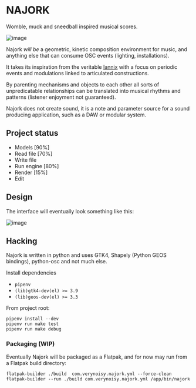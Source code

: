 # NAJORK

Womble, muck and sneedball inspired musical scores.

![image](https://user-images.githubusercontent.com/778856/125062656-8bd33600-e0a6-11eb-8fa9-47292c8074ca.png)

Najork *will be* a geometric, kinetic composition environment for music, and anything else that can consume OSC events (lighting, installations).

It takes its inspiration from the veritable [Iannix](https://www.iannix.org/) with a focus on periodic events and modulations linked to articulated constructions.

By parenting mechanisms and objects to each other all sorts of unpredicatable relationships can be translated into musical rhythms and patterns (listener enjoyment not guaranteed).

Najork does not create sound, it is a note and parameter source for a sound producing application, such as a DAW or modular system.

## Project status

  - Models [90%]
  - Read file [70%]
  - Write file
  - Run engine [80%]
  - Render [15%]
  - Edit

## Design

The interface will eventually look something like this:

![image](https://user-images.githubusercontent.com/778856/125062911-cfc63b00-e0a6-11eb-9dfd-4f6fdbaa707f.png)

## Hacking

Najork is written in python and uses GTK4, Shapely (Python GEOS bindings), python-osc and not much else.


Install dependencies

 - `pipenv`
 - `(lib)gtk4-dev(el) >= 3.9`
 - `(lib)geos-dev(el) >= 3.3`

From project root:

```
pipenv install --dev
pipenv run make test
pipenv run make debug
```

### Packaging (WIP)

Eventually Najork will be packaged as a Flatpak, and for now may run
from a Flatpak build directory:

```
flatpak-builder ./build  com.verynoisy.najork.yml --force-clean
flatpak-builder --run ./build com.verynoisy.najork.yml /app/bin/najork
```

